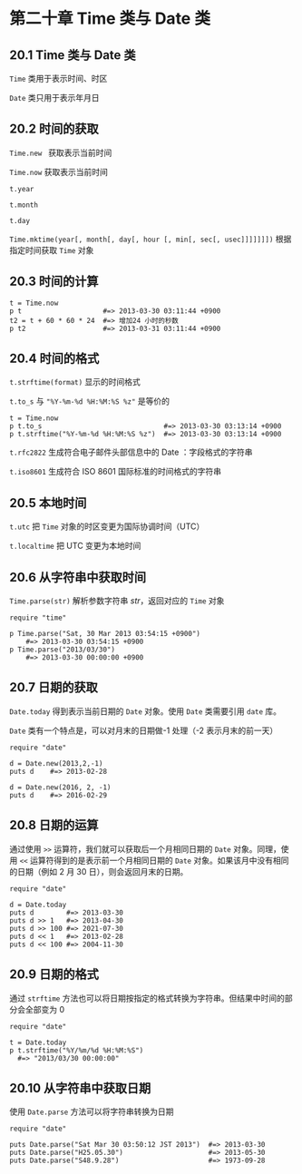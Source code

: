 # 第二十章 Time 类与 Date 类



## 20.1 Time 类与 Date 类

`Time` 类用于表示时间、时区

`Date` 类只用于表示年月日



## 20.2 时间的获取

`Time.new ` 获取表示当前时间

`Time.now` 获取表示当前时间

`t.year`

`t.month`

`t.day`

`Time.mktime(year[, month[, day[, hour [, min[, sec[, usec]]]]]]])` 根据指定时间获取 `Time` 对象



## 20.3 时间的计算

```
t = Time.now
p t                    #=> 2013-03-30 03:11:44 +0900
t2 = t + 60 * 60 * 24  #=> 增加24 小时的秒数
p t2                   #=> 2013-03-31 03:11:44 +0900
```



## 20.4 时间的格式

`t.strftime(format)` 显示的时间格式

`t.to_s` 与 `"%Y-%m-%d %H:%M:%S %z"` 是等价的

```
t = Time.now
p t.to_s                              #=> 2013-03-30 03:13:14 +0900
p t.strftime("%Y-%m-%d %H:%M:%S %z")  #=> 2013-03-30 03:13:14 +0900
```

`t.rfc2822` 生成符合电子邮件头部信息中的 Date ：字段格式的字符串

`t.iso8601` 生成符合 ISO 8601 国际标准的时间格式的字符串



## 20.5 本地时间

`t.utc` 把 `Time` 对象的时区变更为国际协调时间（UTC）

`t.localtime` 把 UTC 变更为本地时间



## 20.6 从字符串中获取时间

`Time.parse(str)` 解析参数字符串 *str*，返回对应的 `Time` 对象

```
require "time"

p Time.parse("Sat, 30 Mar 2013 03:54:15 +0900")
    #=> 2013-03-30 03:54:15 +0900
p Time.parse("2013/03/30")
    #=> 2013-03-30 00:00:00 +0900
```



## 20.7 日期的获取

`Date.today` 得到表示当前日期的 `Date` 对象。使用 `Date` 类需要引用 `date` 库。

`Date` 类有一个特点是，可以对月末的日期做-1 处理（-2 表示月末的前一天）

```
require "date"

d = Date.new(2013,2,-1)
puts d    #=> 2013-02-28

d = Date.new(2016, 2, -1)
puts d    #=> 2016-02-29
```



## 20.8 日期的运算

通过使用 `>>` 运算符，我们就可以获取后一个月相同日期的 `Date` 对象。同理，使用 `<<` 运算符得到的是表示前一个月相同日期的 `Date` 对象。如果该月中没有相同的日期（例如 2 月 30 日），则会返回月末的日期。

```
require "date"

d = Date.today
puts d        #=> 2013-03-30
puts d >> 1   #=> 2013-04-30
puts d >> 100 #=> 2021-07-30
puts d << 1   #=> 2013-02-28
puts d << 100 #=> 2004-11-30
```



## 20.9 日期的格式

通过 `strftime` 方法也可以将日期按指定的格式转换为字符串。但结果中时间的部分会全部变为 0

```
require "date"

t = Date.today
p t.strftime("%Y/%m/%d %H:%M:%S")
  #=> "2013/03/30 00:00:00"
```



## 20.10 从字符串中获取日期

使用 `Date.parse` 方法可以将字符串转换为日期

```
require "date"

puts Date.parse("Sat Mar 30 03:50:12 JST 2013")  #=> 2013-03-30
puts Date.parse("H25.05.30")                     #=> 2013-05-30
puts Date.parse("S48.9.28")                      #=> 1973-09-28
```


